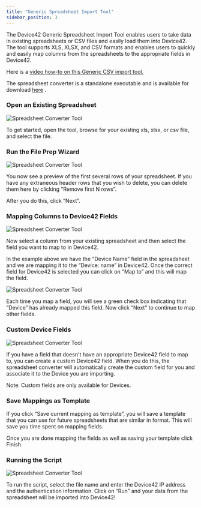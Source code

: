 ```yaml
---
title: "Generic Spreadsheet Import Tool"
sidebar_position: 3
---
```


The Device42 Generic Spreadsheet Import Tool enables users to take data in existing spreadsheets or CSV files and easily load them into Device42. The tool supports XLS, XLSX, and CSV formats and enables users to quickly and easily map columns from the spreadsheets to the appropriate fields in Device42.

Here is a [video how-to on this Generic CSV import tool.](https://docs.device42.com/how-to-videos/generic-csv-import-tool-how-to/)

The spreadsheet converter is a standalone executable and is available for download [here](https://www.device42.com/bulk-data-management/) .

### Open an Existing Spreadsheet

![Spreadsheet Converter Tool](/assets/images/2015-10-10-ss-convert-1.png)

To get started, open the tool, browse for your existing xls, xlsx, or csv file, and select the file.

### Run the File Prep Wizard

![Spreadsheet Converter Tool](/assets/images/2015-10-10-ss-convert-2.png)

You now see a preview of the first several rows of your spreadsheet. If you have any extraneous header rows that you wish to delete, you can delete them here by clicking “Remove first N rows”.

After you do this, click “Next”.

### Mapping Columns to Device42 Fields

![Spreadsheet Converter Tool](/assets/images/2015-10-10-ss-convert-3.png)

Now select a column from your existing spreadsheet and then select the field you want to map to in Device42.

In the example above we have the “Device Name” field in the spreadsheet and we are mapping it to the “Device: name” in Device42. Once the correct field for Device42 is selected you can click on “Map to” and this will map the field.

![Spreadsheet Converter Tool](/assets/images/2015-10-10-ss-convert-4.png)

Each time you map a field, you will see a green check box indicating that “Device” has already mapped this field. Now click “Next” to continue to map other fields.

### Custom Device Fields

![Spreadsheet Converter Tool](/assets/images/2015-10-10-ss-convert-5.png)

If you have a field that doesn't have an appropriate Device42 field to map to, you can create a custom Device42 field. When you do this, the spreadsheet converter will automatically create the custom field for you and associate it to the Device you are importing.

Note: Custom fields are only available for Devices.

### Save Mappings as Template

If you click “Save current mapping as template”, you will save a template that you can use for future spreadsheets that are similar in format. This will save you time spent on mapping fields.

Once you are done mapping the fields as well as saving your template click Finish.

### Running the Script

![Spreadsheet Converter Tool](/assets/images/2015-10-10-ss-convert-7.png)

To run the script, select the file name and enter the Device42 IP address and the authentication information. Click on “Run” and your data from the spreadsheet will be imported into Device42!

